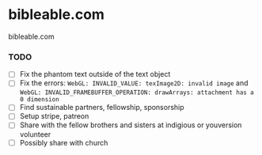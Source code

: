 # bibleable.com
bibleable.com 

### TODO 

 - [ ] Fix the phantom text outside of the text object
 - [ ] Fix the errors: `WebGL: INVALID_VALUE: texImage2D: invalid image`  and `WebGL: INVALID_FRAMEBUFFER_OPERATION: drawArrays: attachment has a 0 dimension`
 - [ ] Find sustainable partners, fellowship, sponsorship
 - [ ] Setup stripe, patreon 
 - [ ] Share with the fellow brothers and sisters at indigious or youversion volunteer
 - [ ] Possibly share with church
